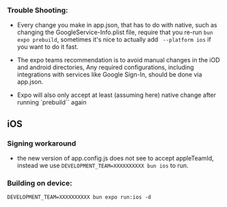 
### Trouble Shooting:

- Every change you make in app.json, that has to do with native, such as changing the GoogleService-Info.plist file, require that you re-run `bun expo prebuild`, sometimes it's nice to actually add ` --platform ios` if you want to do it fast.

- The expo teams recommendation is to avoid manual changes in the iOD and android directories, Any required configurations, including integrations with services like Google Sign-In, should be done via app.json.

- Expo will also only accept at least (assuming here) native change after running `prebuild`` again

## iOS 
### Signing workaround
- the new version of app.config.js does not see to accept appleTeamId, instead we use `DEVELOPMENT_TEAM=XXXXXXXXXX bun ios` to run.
  
### Building on device: 
`DEVELOPMENT_TEAM=XXXXXXXXXX bun expo run:ios -d`
